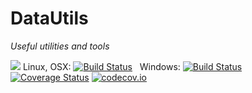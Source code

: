 # DataUtils

*Useful utilities and tools*

[![](https://img.shields.io/badge/docs-latest-blue.svg)](https://jlapeyre.github.io/DataUtils.jl/latest)
Linux, OSX: [![Build Status](https://travis-ci.org/jlapeyre/DataUtils.jl.svg?branch=master)](https://travis-ci.org/jlapeyre/DataUtils.jl)
&nbsp;
Windows: [![Build Status](https://ci.appveyor.com/api/projects/status/github/jlapeyre/DataUtils.jl?branch=master&svg=true)](https://ci.appveyor.com/project/jlapeyre/datautils-jl)
&nbsp; &nbsp; &nbsp;
[![Coverage Status](https://coveralls.io/repos/jlapeyre/DataUtils.jl/badge.svg?branch=master&service=github)](https://coveralls.io/github/jlapeyre/DataUtils.jl?branch=master)
[![codecov.io](http://codecov.io/github/jlapeyre/DataUtils.jl/coverage.svg?branch=master)](http://codecov.io/github/jlapeyre/DataUtils.jl?branch=master)
